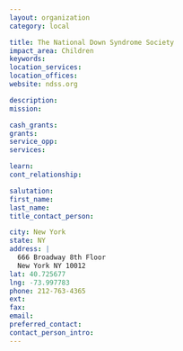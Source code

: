 ```yaml
---
layout: organization
category: local

title: The National Down Syndrome Society
impact_area: Children
keywords: 
location_services: 
location_offices: 
website: ndss.org

description: 
mission: 

cash_grants: 
grants: 
service_opp: 
services: 

learn: 
cont_relationship: 

salutation: 
first_name: 
last_name: 
title_contact_person: 

city: New York
state: NY
address: |
  666 Broadway 8th Floor  
  New York NY 10012
lat: 40.725677
lng: -73.997783
phone: 212-763-4365
ext: 
fax: 
email: 
preferred_contact: 
contact_person_intro: 
---
```

